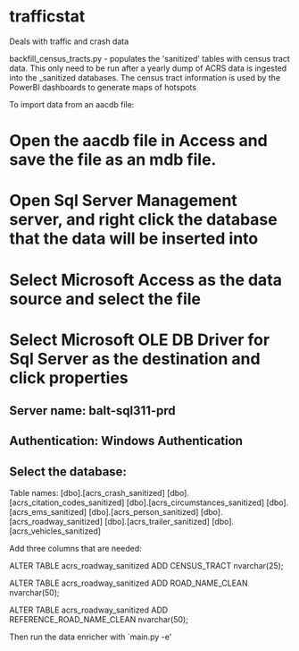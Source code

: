 # trafficstat
Deals with traffic and crash data

backfill_census_tracts.py - populates the 'sanitized' tables with census tract data. This only need to be run after a
yearly dump of ACRS data is ingested into the _sanitized databases. The census tract information is used by the PowerBI
dashboards to generate maps of hotspots


To import data from an aacdb file:
# Open the aacdb file in Access and save the file as an mdb file.
# Open Sql Server Management server, and right click the database that the data will be inserted into
# Select Microsoft Access as the data source and select the file
# Select Microsoft OLE DB Driver for Sql Server as the destination and click properties
## Server name: balt-sql311-prd
## Authentication: Windows Authentication
## Select the database: <database to use>

Table names:
[dbo].[acrs_crash_sanitized]
[dbo].[acrs_citation_codes_sanitized]
[dbo].[acrs_circumstances_sanitized]
[dbo].[acrs_ems_sanitized]
[dbo].[acrs_person_sanitized]
[dbo].[acrs_roadway_sanitized]
[dbo].[acrs_trailer_sanitized]
[dbo].[acrs_vehicles_sanitized]

Add three columns that are needed:

ALTER TABLE acrs_roadway_sanitized
ADD CENSUS_TRACT nvarchar(25);

ALTER TABLE acrs_roadway_sanitized
ADD ROAD_NAME_CLEAN nvarchar(50);

ALTER TABLE acrs_roadway_sanitized
ADD REFERENCE_ROAD_NAME_CLEAN nvarchar(50);

Then run the data enricher with `main.py -e'
